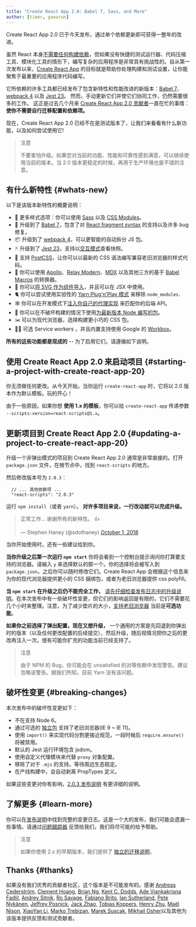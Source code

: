 ```yaml
---
title: "Create React App 2.0: Babel 7, Sass, and More"
author: [timer, gaearon]
---
```


Create React App 2.0 已于今天发布，通过单个依赖更新即可获得一整年的改进。

虽然 React 本身[不需要任何构建依赖](/docs/create-a-new-react-app.html)，但如果没有快捷的测试运行器、代码压缩工具、模块化工具的情形下，编写复杂的应用程序是非常具有挑战性的。自从第一次发布以来，[Create React App](https://github.com/facebook/create-react-app) 的目标就是帮助你处理构建和测试设置，让你能聚焦于最重要的应用程序代码编写。

它所依赖的许多工具都已经发布了包含新特性和性能改进的新版本：[Babel 7](https://babeljs.io/blog/2018/08/27/7.0.0)、[webpack 4](https://medium.com/webpack/webpack-4-released-today-6cdb994702d4) 以及 [Jest 23](https://jestjs.io/blog/2018/05/29/jest-23-blazing-fast-delightful-testing.html)。 然而，手动更新它们并使它们协同工作，仍然需要很多的工作。 这正是过去几个月来 [Create React App 2.0 贡献者](https://github.com/facebook/create-react-app/graphs/contributors)一直在忙的事情：**使你不需要自行迁移配置和依赖项。**

现在，Create React App 2.0 已经不在是测试版本了，让我们来看看有什么新功能，以及如何尝试使用它!

>注意
>
>不要害怕升级。如果您对当前的功能、性能和可靠性感到满意，可以继续使用当前的版本。当 2.0 版本更稳定的时候，再用于生产环境也是不错的注意。

## 有什么新特性 {#whats-new}

以下是该版本新特性的概要说明：

* 🎉 更多样式选项：你可以使用 [Sass](https://github.com/facebook/create-react-app/blob/master/packages/react-scripts/template/README.md#adding-a-sass-stylesheet) 以及 [CSS Modules](https://github.com/facebook/create-react-app/blob/master/packages/react-scripts/template/README.md#adding-a-css-modules-stylesheet)。
* 🐠 升级到了 [Babel 7](https://babeljs.io/blog/2018/08/27/7.0.0)，包含了对 [React fragment syntax](/docs/fragments.html#short-syntax) 的支持以及许多 bug 修复。
* 📦 升级到了 [webpack 4](https://medium.com/webpack/webpack-4-released-today-6cdb994702d4)，可以更智能的自动拆分 JS 包。
* 🃏 升级到了 [Jest 23](https://jestjs.io/blog/2018/05/29/jest-23-blazing-fast-delightful-testing.html)，支持以[交互模式](https://jestjs.io/blog/2018/05/29/jest-23-blazing-fast-delightful-testing#interactive-snapshot-mode)查看快照。
* 💄 支持 [PostCSS](https://preset-env.cssdb.org/features#stage-3)，让你可以以最新的 CSS 语法编写兼容老旧浏览器的样式代码。
* 💎 你可以使用 [Apollo](https://github.com/leoasis/graphql-tag.macro#usage)、[Relay Modern](https://github.com/facebook/relay/pull/2171#issuecomment-411459604)、[MDX](https://github.com/facebook/create-react-app/issues/5149#issuecomment-425396995) 以及其他三方的基于 [Babel Macros](https://babeljs.io/blog/2017/09/11/zero-config-with-babel-macros) 的转换器。
* 🌠 你可以[将 SVG 作为组件导入](https://github.com/facebook/create-react-app/blob/master/packages/react-scripts/template/README.md#adding-svgs)，并且可以在 JSX 中使用。
* 🐈 你可以尝试使用实验性的 [Yarn Plug'n'Play 模式](https://github.com/yarnpkg/rfcs/pull/101) 来移除 `node_modules`.
* 🕸 你可以在开发模式下[注入你自己的代理实现](https://github.com/facebook/create-react-app/blob/master/packages/react-scripts/template/README.md#configuring-the-proxy-manually) 来匹配你的后端 API。
* 🚀 你可以在不破坏构建的情况下使用[为最新版本 Node 编写的包](https://github.com/sindresorhus/ama/issues/446#issuecomment-281014491)。
* ✂️ 可以为现代浏览器，选择构建更小巧的 CSS 包。
* 👷‍♀️ 可选 Service workers ，并且内置支持使用 Google 的 [Workbox](https://developers.google.com/web/tools/workbox/)。

**所有的这些功能都是现成的** -- 为了启用它们，请遵循如下说明。

## 使用 Create React App 2.0 来启动项目 {#starting-a-project-with-create-react-app-20}

你无须做任何更改。从今天开始，当你运行 `create-react-app` 时，它将以 2.0 版本作为默认模板。玩的开心！

由于一些原因，如果你想 **使用 1.x 的模板**，你可以给 `create-react-app` 传递参数 `--scripts-version=react-scripts@1.x`。

## 更新项目到 Create React App 2.0 {#updating-a-project-to-create-react-app-20}

升级一个非弹出模式的项目到 Create React App 2.0 通常是非常直接的。打开 `package.json` 文件，在根节点中，找到 `react-scripts` 的地方。

然后修改版本号为 `2.0.3`：

```js{2}
  // ... 其他依赖项 ...
  "react-scripts": "2.0.3"
```

运行 `npm install`（或者 `yarn`）。 **对许多项目来说，一行改动就可以完成升级。**

<blockquote class="twitter-tweet" data-conversation="none" data-dnt="true"><p lang="en" dir="ltr">正常工作... 谢谢所有的新特性。 👍</p>&mdash; Stephen Haney (@sdothaney) <a href="https://twitter.com/sdothaney/status/1046822703116607490?ref_src=twsrc%5Etfw">October 1, 2018</a></blockquote>

当你开始使用时，还有一些建议给到你。

**当你升级之后第一次运行 `npm start`** 你将会看到一个控制台提示询问你打算要支持的浏览器。请输入 `y` 来选择默认的那一个。你的选择将会被写入到 `package.json`，之后你可以随时修改它们。Create React App 会根据这个信息来为你的现代浏览器提供更小的 CSS 捆绑包，或者为老旧浏览器提供 css polyfill。

**当 `npm start` 在升级之后仍不能完全工作，** [请先仔细检查发布日志中的升级说明](https://github.com/facebook/create-react-app/releases/tag/v2.0.3)。在本次发布中有一些破坏性变更，但它们的影响返回是有限的，它们不需要花几个小时来整理。注意，为了减少垫片的大小，[支持老旧浏览器](https://github.com/facebook/create-react-app/blob/master/packages/react-app-polyfill/README.md) 当前是**可选功能**。

**如果你之前选择了弹出配置，现在又想升级，** 一个通用的方案是先回退到你弹出时的版本（以及任何更改配置的后续提交），然后升级，随后视情况把你之后的更改再注入一次。很有可能你扩充的功能当前已经支持了。

>注意
>
>由于 NPM 的 Bug，你可能会在 unsatisfied 的对等依赖中发现警告。建议忽略该警告。据我们所知，目前 Yarn 没有该问题。

## 破坏性变更 {#breaking-changes}

本次发布中的破坏性变更如下：

* 不在支持 Node 6。
* 通过可选的 [独立包](https://github.com/facebook/create-react-app/tree/master/packages/react-app-polyfill) 支持了老旧浏览器(IE 9 ~ IE 11)。
* 使用 `import()` 来实现代码分割更接近规范，一段时候后 `require.ensure()` 将被禁用。
* 默认的 Jest 运行环境包含 jsdom。
* 使用自定义代理模块来代替 `proxy` 对象配置。
* 移除了对于 `.mjs` 的支持。等待周边生态稳定。
* 在产线构建中，会自动剥离 PropTypes 定义。

如果这些变更对你有影响，[2.0.3 发布说明](https://github.com/facebook/create-react-app/releases/tag/v2.0.3) 有更详细的说明。

## 了解更多 {#learn-more}

你可以在[发布说明](https://github.com/facebook/create-react-app/releases/tag/v2.0.3)中找到完整的变更日志。这是一个大的发布，我们可能会遗漏一些事情。请通过[问题跟踪器](https://github.com/facebook/create-react-app/issues/new) 反馈给我们，我们将尽可能的给予帮助。

>注意
>
>如果你使用 2.x 的早期版本，我们提供了 [独立的迁移说明](https://gist.github.com/gaearon/8650d1c70e436e5eff01f396dffc4114)。

## Thanks {#thanks}

如果没有我们优秀的贡献者社区，这个版本是不可能发布的。感谢 [Andreas Cederström](https://github.com/andriijas), [Clement Hoang](https://github.com/clemmy), [Brian Ng](https://github.com/existentialism), [Kent C. Dodds](https://github.com/kentcdodds), [Ade Viankakrisna Fadlil](https://github.com/viankakrisna), [Andrey Sitnik](https://github.com/ai), [Ro Savage](https://github.com/ro-savage), [Fabiano Brito](https://github.com/Fabianopb), [Ian Sutherland](https://github.com/iansu), [Pete Nykänen](https://github.com/petetnt), [Jeffrey Posnick](https://github.com/jeffposnick), [Jack Zhao](https://github.com/bugzpodder), [Tobias Koppers](https://github.com/sokra), [Henry Zhu](https://github.com/hzoo), [Maël Nison](https://github.com/arcanis), [XiaoYan Li](https://github.com/lixiaoyan), [Marko Trebizan](https://github.com/themre), [Marek Suscak](https://github.com/mareksuscak), [Mikhail Osher](https://github.com/miraage)以及其他为该版本提供反馈和测试贡献者。
